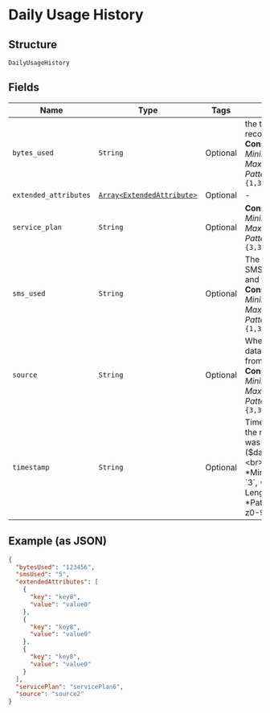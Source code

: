 
# Daily Usage History

## Structure

`DailyUsageHistory`

## Fields

| Name | Type | Tags | Description |
|  --- | --- | --- | --- |
| `bytes_used` | `String` | Optional | the total data usage recorded in Bytes<br>**Constraints**: *Minimum Length*: `1`, *Maximum Length*: `32`, *Pattern*: `^[0-9]{1,32}$` |
| `extended_attributes` | [`Array<ExtendedAttribute>`](../../doc/models/extended-attribute.md) | Optional | - |
| `service_plan` | `String` | Optional | **Constraints**: *Minimum Length*: `3`, *Maximum Length*: `32`, *Pattern*: `^[A-Za-z0-9]{3,32}$` |
| `sms_used` | `String` | Optional | The total number of SMS messages from and to the device<br>**Constraints**: *Minimum Length*: `1`, *Maximum Length*: `32`, *Pattern*: `^[0-9]{1,32}$` |
| `source` | `String` | Optional | Where the collected data is being gathered from<br>**Constraints**: *Minimum Length*: `3`, *Maximum Length*: `32`, *Pattern*: `^[A-Za-z0-9]{3,32}$` |
| `timestamp` | `String` | Optional | Timestamp of when the retrieved record was completed ($datetime)<br>**Constraints**: *Minimum Length*: `3`, *Maximum Length*: `32`, *Pattern*: `^[A-Za-z0-9]{3,32}$` |

## Example (as JSON)

```json
{
  "bytesUsed": "123456",
  "smsUsed": "5",
  "extendedAttributes": [
    {
      "key": "key8",
      "value": "value0"
    },
    {
      "key": "key8",
      "value": "value0"
    },
    {
      "key": "key8",
      "value": "value0"
    }
  ],
  "servicePlan": "servicePlan6",
  "source": "source2"
}
```

